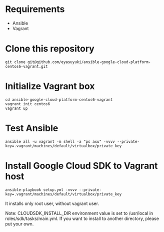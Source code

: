 # Requirements

- Ansible
- Vagrant

# Clone this repository

```
git clone git@github.com/eyasuyuki/ansible-google-cloud-platform-centos6-vagrant.git
```

# Initialize Vagrant box

```
cd ansible-google-cloud-platform-centos6-vagrant
vagrant init centos6
vagrant up
```

# Test Ansible


```
ansible all -u vagrant -m shell -a "ps axu" -vvvv --private-key=.vagrant/machines/default/virtualbox/private_key
```

# Install Google Cloud SDK to Vagrant host

```
ansible-playbook setup.yml -vvvv --private-key=.vagrant/machines/default/virtualbox/private_key
```

It installs only root user, without vagrant user.

Note: CLOUDSDK_INSTALL_DIR environment value is set to /usr/local in roles/sdk/tasks/main.yml.
If you want to install to another directory, please put your own.
